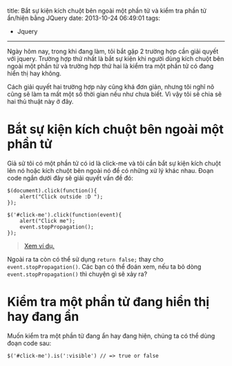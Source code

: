 title: Bắt sự kiện kích chuột bên ngoài một phần tử và kiểm tra phần tử ẩn/hiện bằng JQuery
date: 2013-10-24 06:49:01
tags:
  - Jquery
---

Ngày hôm nay, trong khi đang làm, tôi bắt gặp 2 trường hợp cần giải quyết với jquery. Trường hợp thứ nhất là bắt sự kiện khi người dùng kích chuột bên ngoài một phần tử và trường hợp thứ hai là kiểm tra một phần tử có đang hiển thị hay không.

Cách giải quyết hai trường hợp này cũng khá đơn giản, nhưng tôi nghĩ nõ cũng sẽ làm ta mất một số thời gian nếu như chưa biết. Vì vậy tôi sẽ chia sẽ hai thủ thuật này ở đây.

<!--more-->

# Bắt sự kiện kích chuột bên ngoài một phần tử

Giả sử tôi có một phần tử có id là click-me  và tôi cần bắt sự kiện kích chuột lên nó hoặc kích chuột bên ngoài nó để có những xử lý khác nhau. Đoạn code ngắn dưới đây sẽ giải quyết vấn đề đó:

```
$(document).click(function(){
    alert("Click outside :D ");
});

$('#click-me').click(function(event){
    alert("Click me");
    event.stopPropagation();
});
```

> [Xem ví dụ.](http://jsfiddle.net/thachnuida/gFGUt/)

Ngoài ra ta còn có thể sử dụng `return false;`  thay cho `event.stopPropagation()`.  Các bạn có thể đoán xem, nếu ta bỏ dòng `event.stopPropagation()` thì chuyện gì sẽ xảy ra?

# Kiểm tra một phần tử đang hiển thị hay đang ẩn

Muốn kiểm tra một phần tử đang ẩn hay đang hiện, chúng ta có thể dùng đoạn code sau:

```
$('#click-me').is(':visible') // => true or false
```